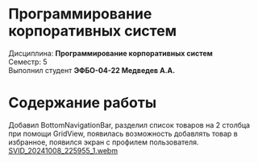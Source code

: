# Программирование корпоративных систем
Дисциплина: **Программирование корпоративных систем** <br>
Семестр: 5 <br>
Выполнил студент **ЭФБО-04-22 Медведев А.А.** <br>

# Содержание работы
Добавил BottomNavigationBar, разделил список товаров на 2 столбца при помощи GridView, появилась возможность добавлять товар в избранное, появился экран с профилем пользователя.
[SVID_20241008_225955_1.webm](https://github.com/user-attachments/assets/3077ef45-2557-464f-8f5e-3d8815127d71)
